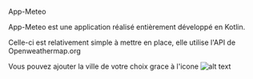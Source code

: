 App-Meteo

App-Meteo est une application réalisé entièrement développé en Kotlin. 

Celle-ci est relativement simple à mettre en place, elle utilise l'API de Openweathermap.org

Vous pouvez ajouter la ville de votre choix grace à l'icone ![alt text](https://ibb.co/KDDJ1c8)
